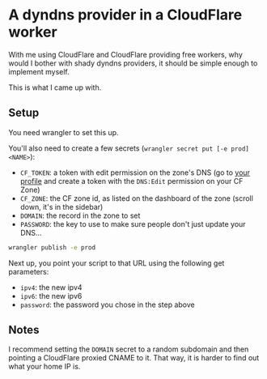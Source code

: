 # A dyndns provider in a CloudFlare worker

With me using CloudFlare and CloudFlare providing free workers, why would I bother with shady dyndns providers, it should be simple enough to implement myself.

This is what I came up with.

## Setup

You need wrangler to set this up.

You'll also need to create a few secrets (`wrangler secret put [-e prod] <NAME>`):

* `CF_TOKEN`: a token with edit permission on the zone's DNS (go to [your profile](https://dash.cloudflare.com/profile/api-tokens) and create a token with the `DNS:Edit` permission on your CF Zone)
* `CF_ZONE`: the CF zone id, as listed on the dashboard of the zone (scroll down, it's in the sidebar)
* `DOMAIN`: the record in the zone to set
* `PASSWORD`: the key to use to make sure people don't just update your DNS...

```bash
wrangler publish -e prod
```

Next up, you point your script to that URL using the following get parameters:

* `ipv4`: the new ipv4
* `ipv6`: the new ipv6
* `password`: the password you chose in the step above


## Notes

I recommend setting the `DOMAIN` secret to a random subdomain and then pointing a CloudFlare proxied CNAME to it. That way, it is harder to find out what your home IP is.
